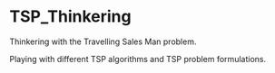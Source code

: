 # TSP_Thinkering

Thinkering with the Travelling Sales Man problem. 

Playing with different TSP algorithms and TSP problem formulations.
